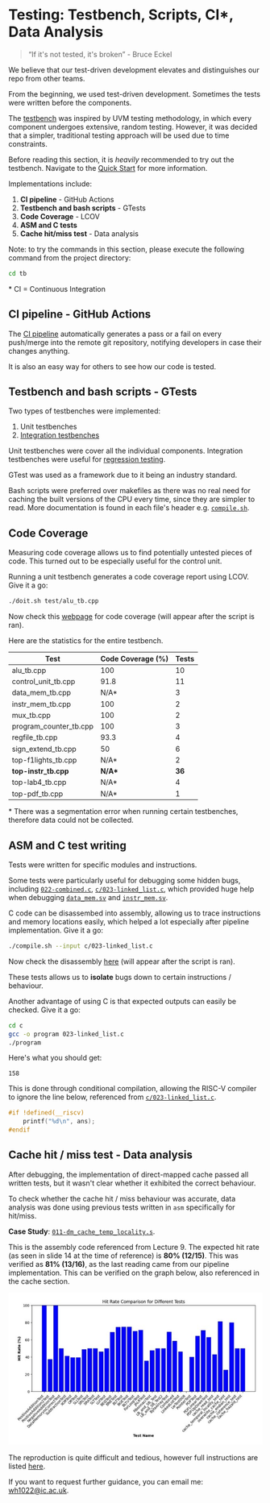 # Testing: Testbench, Scripts, CI*, Data Analysis

> “If it's not tested, it's broken” - Bruce Eckel

We believe that our test-driven development elevates and distinguishes our repo from other teams.

From the beginning, we used test-driven development. Sometimes the tests
were written before the components.

The [testbench](../../tb) was inspired by UVM testing methodology, in which every 
component undergoes extensive, random testing. However, it was decided that
a simpler, traditional testing approach will be used due to time constraints.

Before reading this section, it is *heavily* recommended to try out the 
testbench. Navigate to the [Quick Start](../../README.md#quick-start) for more 
information.

Implementations include:
  1. **CI pipeline** - GitHub Actions
  2. **Testbench and bash scripts** - GTests
  3. **Code Coverage** - LCOV
  4. **ASM and C tests**
  5. **Cache hit/miss test** - Data analysis

Note: to try the commands in this section, please execute the following command
from the project directory:

```bash
cd tb
```

\* CI = Continuous Integration

## CI pipeline - GitHub Actions

The [CI pipeline](../../.github/workflows/main.yml) automatically generates a 
pass or a fail on every push/merge into the remote git repository, notifying 
developers in case their changes anything. 

It is also an easy way for others to see how our code is tested.

## Testbench and bash scripts - GTests

Two types of testbenches were implemented:
  1. Unit testbenches
  2. [Integration testbenches](../../tb/test/top-instr_tb.cpp)

Unit testbenches were cover all the individual components.
Integration testbenches were useful for 
[regression testing](https://en.wikipedia.org/wiki/Regression_testing).

GTest was used as a framework due to it being an industry standard.

Bash scripts were preferred over makefiles as there was no real need for
caching the built versions of the CPU every time, since they are simpler
to read. More documentation is found in each file's header e.g. 
[`compile.sh`](../../tb/compile.sh).

## Code Coverage

Measuring code coverage allows us to find potentially untested pieces of code.
This turned out to be especially useful for the control unit.

Running a unit testbench generates a code coverage report using LCOV.
Give it a go:

```bash
./doit.sh test/alu_tb.cpp
```

Now check this [webpage](../../tb/logs/html/index.html) for code coverage (will
appear after the script is ran).

Here are the statistics for the entire testbench. 

| Test                      | Code Coverage (%) | Tests     |
| ------------------------- | ----------------- | --------- |
| alu_tb.cpp                | 100               | 10        |
| control_unit_tb.cpp       | 91.8              | 11        |
| data_mem_tb.cpp           | N/A*              | 3         |
| instr_mem_tb.cpp          | 100               | 2         |
| mux_tb.cpp                | 100               | 2         |
| program_counter_tb.cpp    | 100               | 3         |
| regfile_tb.cpp            | 93.3              | 4         |
| sign_extend_tb.cpp        | 50                | 6         |
| top-f1lights_tb.cpp       | N/A*              | 2         |
| **top-instr_tb.cpp**      | **N/A\***         | **36**    |
| top-lab4_tb.cpp           | N/A*              | 4         |
| top-pdf_tb.cpp            | N/A*              | 1         |


\* There was a segmentation error when running certain testbenches, therefore
data could not be collected.

## ASM and C test writing

Tests were written for specific modules and instructions.

 Some tests were particularly useful for debugging some hidden bugs, including 
[`022-combined.c`](../../tb/c/022-combined.c), 
[`c/023-linked_list.c`](../../tb/c/023-linked_list.c), which provided huge help 
when debugging [`data_mem.sv`](../../rtl/data_mem.sv) and 
[`instr_mem.sv`](../../rtl/instr_mem.sv).

C code can be disassembed into assembly, allowing us to trace instructions and
memory locations easily, which helped a lot especially after pipeline
implementation. Give it a go:

```bash
./compile.sh --input c/023-linked_list.c
```

Now check the disassembly [here](../../tb/c/023-linked_list.dis.txt) (will
appear after the script is ran).

These tests allows us to **isolate** bugs down to certain instructions / 
behaviour.

Another advantage of using C is that expected outputs can easily be checked.
Give it a go:

```bash
cd c
gcc -o program 023-linked_list.c
./program
```

Here's what you should get:

```
158
```

This is done through conditional compilation, allowing the RISC-V compiler to
ignore the line below, referenced from 
[`c/023-linked_list.c`](../../tb/c/023-linked_list.c).

```c
#if !defined(__riscv)
    printf("%d\n", ans);
#endif
```

## Cache hit / miss test - Data analysis

After debugging, the implementation of direct-mapped cache passed all written 
tests, but it wasn't clear whether it exhibited the correct behaviour. 

To check whether the cache hit / miss behaviour was accurate, data analysis 
was done using previous tests written in `asm` specifically for hit/miss.

**Case Study**: 
[`011-dm_cache_temp_locality.s`](../../tb/asm/011-dm_cache_temp_locality.s).

This is the assembly code referenced from Lecture 9. The expected hit rate (as
seen in slide 14 at the time of reference) is **80% (12/15)**. This was verified
as **81% (13/16)**, as the last reading came from our pipeline implementation. This 
can be verified on the graph below, also 
referenced in the cache section.

![graph](../../images/hit_rates_all_tests.jpg)

The reproduction is quite difficult and tedious, 
however full instructions are listed 
[here](../../docs/references/instructions.md#branchcache-hit-rate).

If you want to request further guidance, you can email me: <wh1022@ic.ac.uk>.
